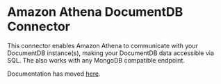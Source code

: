 # Amazon Athena DocumentDB Connector

This connector enables Amazon Athena to communicate with your DocumentDB instance(s), making your DocumentDB data accessible via SQL. The also works with any MongoDB compatible endpoint.

Documentation has moved [here](https://docs.aws.amazon.com/athena/latest/ug/connectors-docdb.html).
